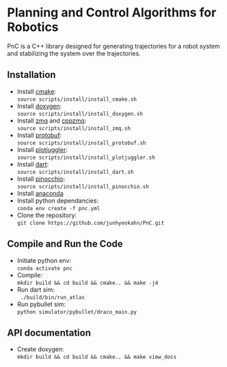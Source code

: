 # Planning and Control Algorithms for Robotics
PnC is a C++ library designed for generating trajectories for a robot system
and stabilizing the system over the trajectories.

## Installation
- Install [cmake](https://cmake.org/):<br/>
```source scripts/install/install_cmake.sh```
- Install [doxygen](https://www.doxygen.nl/index.html):<br/>
```source scripts/install/install_doxygen.sh```
- Install [zmq](https://zeromq.org/) and [cppzmq](https://github.com/zeromq/cppzmq):<br/>
```source scripts/install/install_zmq.sh```
- Install [protobuf](https://developers.google.com/protocol-buffers):<br/>
```source scripts/install/install_protobuf.sh```
- Install [plotjuggler](https://github.com/facontidavide/PlotJuggler):<br/>
```source scripts/install/install_plotjuggler.sh```
- Install [dart](http://dartsim.github.io/):<br/>
```source scripts/install/install_dart.sh```
- Install [pinocchio](https://github.com/stack-of-tasks/pinocchio):<br/>
```source scripts/install/install_pinocchio.sh```
- Install [anaconda](https://docs.anaconda.com/anaconda/install/)
- Install python dependancies:<br/>
```conda env create -f pnc.yml```
- Clone the repository:<br/>
```git clone https://github.com/junhyeokahn/PnC.git```

## Compile and Run the Code
- Initiate python env:<br/>
```conda activate pnc```
- Compile:<br/>
```mkdir build && cd build && cmake.. && make -j4 ```
- Run dart sim:<br/>
``` ./build/bin/run_atlas```
- Run pybullet sim:<br/>
```python simulator/pybullet/draco_main.py```

## API documentation
- Create doxygen:<br/>
```mkdir build && cd build && cmake.. && make view_docs ```
